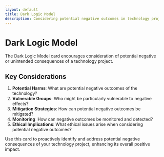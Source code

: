 ```yaml
---
layout: default
title: Dark Logic Model
description: Considering potential negative outcomes in technology projects
---
```


# Dark Logic Model

The Dark Logic Model card encourages consideration of potential negative or unintended consequences of a technology project.

## Key Considerations

1. **Potential Harms**: What are potential negative outcomes of the technology?
2. **Vulnerable Groups**: Who might be particularly vulnerable to negative effects?
3. **Mitigation Strategies**: How can potential negative outcomes be mitigated?
4. **Monitoring**: How can negative outcomes be monitored and detected?
5. **Ethical Implications**: What ethical issues arise when considering potential negative outcomes?

Use this card to proactively identify and address potential negative consequences of your technology project, enhancing its overall positive impact.

